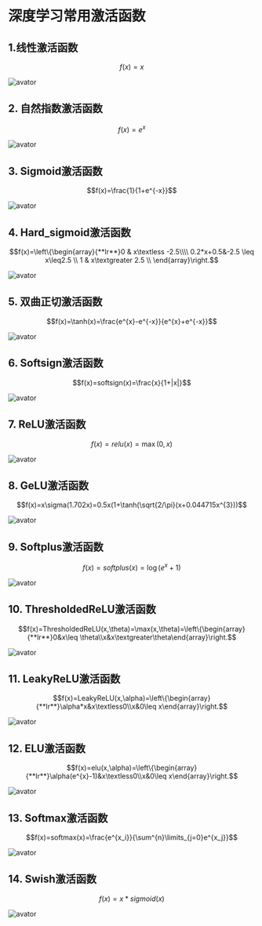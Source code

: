 # 深度学习常用激活函数

## 1.线性激活函数

$$f(x)=x$$

![avator](pic/linear.png)

## 2. 自然指数激活函数

$$f(x)=e^{x}$$

![avator](pic/exponent.png)

## 3. Sigmoid激活函数

$$f(x)=\frac{1}{1+e^{-x}}$$

![avator](pic/sigmoid.png)

## 4. Hard_sigmoid激活函数

$$f(x)=\left\{\begin{array}{**lr**}0 & x\textless -2.5\\\\ 0.2*x+0.5&-2.5 \leq x\leq2.5 \\ 1 & x\textgreater 2.5 \\ \end{array}\right.$$

![avator](pic/hard_sigmoid.png)

## 5. 双曲正切激活函数

$$f(x)=\tanh(x)=\frac{e^{x}-e^{-x}}{e^{x}+e^{-x}}$$

![avator](pic/tanh.png)

## 6. Softsign激活函数

$$f(x)=softsign(x)=\frac{x}{1+|x|}$$

![avator](pic/softsign.png)

## 7. ReLU激活函数

$$f(x)=relu(x)=\max(0,x)$$

![avator](pic/relu.png)

## 8. GeLU激活函数

$$f(x)=x\sigma(1.702x)=0.5x(1+\tanh(\sqrt{2/\pi}(x+0.044715x^{3}))$$

![avator](pic/gelu.png)

## 9. Softplus激活函数

$$f(x)=softplus(x)=\log(e^{x}+1)$$

![avator](pic/softplus.png)

## 10. ThresholdedReLU激活函数

$$f(x)=ThresholdedReLU(x,\theta)=\max(x,\theta)=\left\{\begin{array}{**lr**}0&x\leq \theta\\x&x\textgreater\theta\end{array}\right.$$

![avator](pic/thresholdedrelu.png)

## 11. LeakyReLU激活函数

$$f(x)=LeakyReLU(x,\alpha)=\left\{\begin{array}{**lr**}\alpha*x&x\textless0\\x&0\leq x\end{array}\right.$$

![avator](pic/leakyrelu.png)

## 12.  ELU激活函数

$$f(x)=elu(x,\alpha)=\left\{\begin{array}{**lr**}\alpha(e^{x}-1)&x\textless0\\x&0\leq x\end{array}\right.$$

![avator](pic/elu.png)

## 13. Softmax激活函数

$$f(x)=softmax(x)=\frac{e^{x_i}}{\sum^{n}\limits_{j=0}e^{x_j}}$$

![avator](pic/softmax.png)

## 14. Swish激活函数

$$f(x)=x*sigmoid(x)$$

![avator](pic/swish.png)
